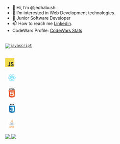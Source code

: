 - 👋 Hi, I’m @jedhabush.
- 👀 I’m interested in Web Development technologies.
- 🌱 Junior Software Developer 
- 📫 How to reach me [Linkedin](https://www.linkedin.com/in/jed-habush-6a877524/).
- CodeWars Profile: [CodeWars Stats](https://www.codewars.com/users/jedhabush/stats)

<p dir="auto">
<code>
<a target="_blank" rel="noopener noreferrer nofollow" href="https://www.codewars.com/users/jedhabush/badges/large"><img height="30" alt="javascript" src="https://www.codewars.com/users/jedhabush/badges/large" style="max-width: 100%;"></a>
</code>
</p>


<!-- css code taken from https://github.com/anuraghazra -->

<!-- css code for langs icons-->
<p dir="auto">
<code>
<a target="_blank" rel="noopener noreferrer nofollow" href="https://raw.githubusercontent.com/github/explore/80688e429a7d4ef2fca1e82350fe8e3517d3494d/topics/javascript/javascript.png"><img height="30" alt="javascript" src="https://raw.githubusercontent.com/github/explore/80688e429a7d4ef2fca1e82350fe8e3517d3494d/topics/javascript/javascript.png" style="max-width: 100%;"></a>
</code>
<code>
 <a target="_blank" rel="noopener noreferrer nofollow" href="https://raw.githubusercontent.com/github/explore/80688e429a7d4ef2fca1e82350fe8e3517d3494d/topics/react/react.png"><img height="30" alt="react" src="https://raw.githubusercontent.com/github/explore/80688e429a7d4ef2fca1e82350fe8e3517d3494d/topics/react/react.png" style="max-width: 100%;"></a>
</code>
<code>
 <a target="_blank" rel="noopener noreferrer nofollow" href="https://raw.githubusercontent.com/github/explore/80688e429a7d4ef2fca1e82350fe8e3517d3494d/topics/html/html.png"><img height="30" alt="react" src="https://raw.githubusercontent.com/github/explore/80688e429a7d4ef2fca1e82350fe8e3517d3494d/topics/html/html.png" style="max-width: 100%;"></a>
</code>
<code>
 <a target="_blank" rel="noopener noreferrer nofollow" href="https://raw.githubusercontent.com/github/explore/80688e429a7d4ef2fca1e82350fe8e3517d3494d/topics/css/css.png"><img height="30" alt="react" src="https://raw.githubusercontent.com/github/explore/80688e429a7d4ef2fca1e82350fe8e3517d3494d/topics/css/css.png" style="max-width: 100%;"></a>
</code>
 <code>
 <a target="_blank" rel="noopener noreferrer nofollow" href="https://raw.githubusercontent.com/github/explore/80688e429a7d4ef2fca1e82350fe8e3517d3494d/topics/java/java.png"><img height="30" alt="react" src="https://raw.githubusercontent.com/github/explore/80688e429a7d4ef2fca1e82350fe8e3517d3494d/topics/java/java.png" style="max-width: 100%;"></a>
</code>
</p>

<!-- css code for cards stats-->

<a href="https://github.com/jedhabush/github-readme-stats">
  <img align="center" src="https://github-readme-stats.vercel.app/api/top-langs/?username=jedhabush&layout=compact&hide_border=true&card_width=290"/>
</a>
<a href="https://github.com/jedhabush/github-readme-stats">
  <img align="center" src="https://github-readme-stats.vercel.app/api?username=jedhabush&show_icons=true&theme=transparent&include_all_commits=true&hide_border=true&card_width=290"/>
</a>


<!---
jedhabush/jedhabush is a ✨ special ✨ repository because its `README.md` (this file) appears on your GitHub profile.
You can click the Preview link to take a look at your changes.
--->
